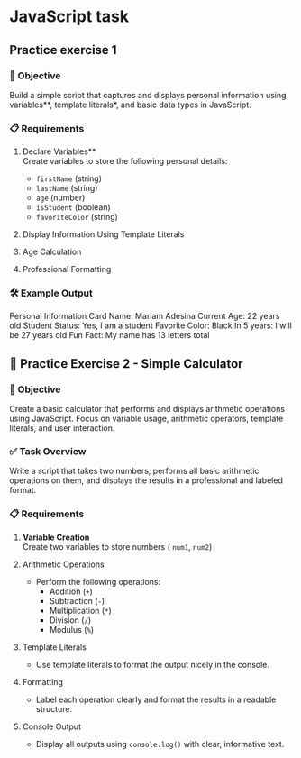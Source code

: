 # JavaScript task 

##  Practice exercise 1
### 📌 Objective

Build a simple script that captures and displays personal information using variables**, template literals*, and basic data types in JavaScript.

### 📋 Requirements

1. Declare Variables**  
   Create variables to store the following personal details:
   - `firstName` (string)
   - `lastName` (string)
   - `age` (number)
   - `isStudent` (boolean)
   - `favoriteColor` (string)

2. Display Information Using Template Literals  
3. Age Calculation  
4. Professional Formatting 
   

### 🛠️ Example Output
Personal Information Card
Name: Mariam Adesina
Current Age: 22 years old
Student Status: Yes, I am a student
Favorite Color: Black
In 5 years: I will be 27 years old
Fun Fact: My name has 13 letters total




## 🎯 Practice Exercise 2 - Simple Calculator

### 📌 Objective
Create a basic calculator that performs and displays arithmetic operations using JavaScript. Focus on variable usage, arithmetic operators, template literals, and user interaction.

### ✅ Task Overview
Write a script that takes two numbers, performs all basic arithmetic operations on them, and displays the results in a professional and labeled format.


### 📋 Requirements
1. **Variable Creation**  
 Create two variables to store numbers ( `num1`, `num2`)

2. Arithmetic Operations 
   - Perform the following operations:
     - Addition (`+`)
     - Subtraction (`-`)
     - Multiplication (`*`)
     - Division (`/`)
     - Modulus (`%`)

3. Template Literals  
   - Use template literals to format the output nicely in the console.

4. Formatting  
   - Label each operation clearly and format the results in a readable structure.

5. Console Output 
   - Display all outputs using `console.log()` with clear, informative text.




